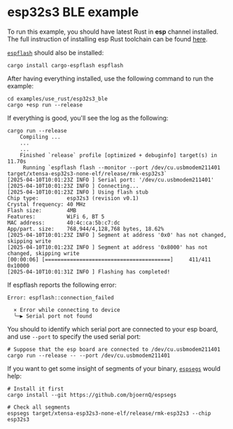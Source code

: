 # esp32s3 BLE example

To run this example, you should have latest Rust in **esp** channel installed. The full instruction of installing esp Rust toolchain can be found [here](https://docs.esp-rs.org/book/installation/index.html).

[`espflash`](https://github.com/esp-rs/espflash) should also be installed:

```
cargo install cargo-espflash espflash
```

After having everything installed, use the following command to run the example:

```
cd examples/use_rust/esp32s3_ble
cargo +esp run --release
```

If everything is good, you'll see the log as the following:

```shell
cargo run --release  
    Compiling ...
    ...
    ...
    Finished `release` profile [optimized + debuginfo] target(s) in 11.70s
     Running `espflash flash --monitor --port /dev/cu.usbmodem211401 target/xtensa-esp32s3-none-elf/release/rmk-esp32s3`
[2025-04-10T10:01:23Z INFO ] Serial port: '/dev/cu.usbmodem211401'
[2025-04-10T10:01:23Z INFO ] Connecting...
[2025-04-10T10:01:23Z INFO ] Using flash stub
Chip type:         esp32s3 (revision v0.1)
Crystal frequency: 40 MHz
Flash size:        4MB
Features:          WiFi 6, BT 5
MAC address:       40:4c:ca:5b:c7:dc
App/part. size:    768,944/4,128,768 bytes, 18.62%
[2025-04-10T10:01:23Z INFO ] Segment at address '0x0' has not changed, skipping write
[2025-04-10T10:01:23Z INFO ] Segment at address '0x8000' has not changed, skipping write
[00:00:06] [========================================]     411/411     0x10000                                                                                             [2025-04-10T10:01:31Z INFO ] Flashing has completed!
```

If espflash reports the following error:

```
Error: espflash::connection_failed

  × Error while connecting to device
  ╰─▶ Serial port not found
```

You should to identify which serial port are connected to your esp board, and use `--port` to specify the used serial port:

```
# Suppose that the esp board are connected to /dev/cu.usbmodem211401
cargo run --release -- --port /dev/cu.usbmodem211401
```

If you want to get some insight of segments of your binary, [`espsegs`](https://github.com/bjoernQ/espsegs) would help:

```
# Install it first
cargo install --git https://github.com/bjoernQ/espsegs

# Check all segments
espsegs target/xtensa-esp32s3-none-elf/release/rmk-esp32s3 --chip esp32s3
```